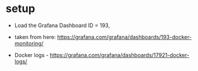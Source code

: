# setup

- Load the Grafana Dashboard ID = 193,
- taken from here: https://grafana.com/grafana/dashboards/193-docker-monitoring/

- Docker logs - https://grafana.com/grafana/dashboards/17921-docker-logs/

